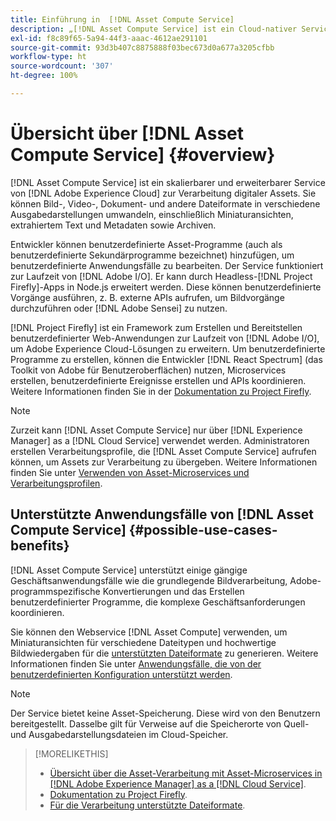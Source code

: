 ```yaml
---
title: Einführung in  [!DNL Asset Compute Service]
description: „[!DNL Asset Compute Service] ist ein Cloud-nativer Service zur Verarbeitung von Medienelementen, der die Komplexität reduziert und die Skalierbarkeit verbessert.“
exl-id: f8c89f65-5a94-44f3-aaac-4612ae291101
source-git-commit: 93d3b407c8875888f03bec673d0a677a3205cfbb
workflow-type: ht
source-wordcount: '307'
ht-degree: 100%

---
```


# Übersicht über [!DNL Asset Compute Service] {#overview}

[!DNL Asset Compute Service] ist ein skalierbarer und erweiterbarer Service von [!DNL Adobe Experience Cloud] zur Verarbeitung digitaler Assets. Sie können Bild-, Video-, Dokument- und andere Dateiformate in verschiedene Ausgabedarstellungen umwandeln, einschließlich Miniaturansichten, extrahiertem Text und Metadaten sowie Archiven.

Entwickler können benutzerdefinierte Asset-Programme (auch als benutzerdefinierte Sekundärprogramme bezeichnet) hinzufügen, um benutzerdefinierte Anwendungsfälle zu bearbeiten. Der Service funktioniert zur Laufzeit von [!DNL Adobe I/O]. Er kann durch Headless-[!DNL Project Firefly]-Apps in Node.js erweitert werden. Diese können benutzerdefinierte Vorgänge ausführen, z. B. externe APIs aufrufen, um Bildvorgänge durchzuführen oder [!DNL Adobe Sensei] zu nutzen.

[!DNL Project Firefly] ist ein Framework zum Erstellen und Bereitstellen benutzerdefinierter Web-Anwendungen zur Laufzeit von [!DNL Adobe I/O], um Adobe Experience Cloud-Lösungen zu erweitern. Um benutzerdefinierte Programme zu erstellen, können die Entwickler [!DNL React Spectrum] (das Toolkit von Adobe für Benutzeroberflächen) nutzen, Microservices erstellen, benutzerdefinierte Ereignisse erstellen und APIs koordinieren. Weitere Informationen finden Sie in der [Dokumentation zu Project Firefly](https://www.adobe.io/apis/experienceplatform/project-firefly/docs.html).

>[!NOTE]
>
>Zurzeit kann [!DNL Asset Compute Service] nur über [!DNL Experience Manager] as a [!DNL Cloud Service] verwendet werden. Administratoren erstellen Verarbeitungsprofile, die [!DNL Asset Compute Service] aufrufen können, um Assets zur Verarbeitung zu übergeben. Weitere Informationen finden Sie unter [Verwenden von Asset-Microservices und Verarbeitungsprofilen](https://experienceleague.adobe.com/docs/experience-manager-cloud-service/assets/manage/asset-microservices-configure-and-use.html?lang=de).

## Unterstützte Anwendungsfälle von [!DNL Asset Compute Service] {#possible-use-cases-benefits}

[!DNL Asset Compute Service] unterstützt einige gängige Geschäftsanwendungsfälle wie die grundlegende Bildverarbeitung, Adobe-programmspezifische Konvertierungen und das Erstellen benutzerdefinierter Programme, die komplexe Geschäftsanforderungen koordinieren.

Sie können den Webservice [!DNL Asset Compute] verwenden, um Miniaturansichten für verschiedene Dateitypen und hochwertige Bildwiedergaben für die [unterstützten Dateiformate](https://experienceleague.adobe.com/docs/experience-manager-cloud-service/assets/file-format-support.html?lang=de) zu generieren. Weitere Informationen finden Sie unter [Anwendungsfälle, die von der benutzerdefinierten Konfiguration unterstützt werden](https://experienceleague.adobe.com/docs/experience-manager-cloud-service/assets/manage/asset-microservices-configure-and-use.html?lang=de).

>[!NOTE]
>
>Der Service bietet keine Asset-Speicherung. Diese wird von den Benutzern bereitgestellt. Dasselbe gilt für Verweise auf die Speicherorte von Quell- und Ausgabedarstellungsdateien im Cloud-Speicher.

<!-- TBD: Should this be mentioned in the docs?

|Asset Compute Service does not do this|Expectations from implementing client|
|---|---|
| Binary uploads or API-based asset ingestion. | Use other methods to ingest assets. |
| Store binaries or any persisted data across processing requests.| Each request is independent so treat it as a standalone request by sharing binary and processing instructions. |
| Store any configurations such as processing rules or settings for a user or an organization's account. | Add processing request to each request/instruction. |
| Direct event handling of asset creation events from storage systems and processing completed notifications, and errors. | Use [!DNL Adobe I/O] Events and other methods. |

-->

>[!MORELIKETHIS]
>
>* [Übersicht über die Asset-Verarbeitung mit Asset-Microservices in  [!DNL Adobe Experience Manager]  as a  [!DNL Cloud Service]](https://experienceleague.adobe.com/docs/experience-manager-cloud-service/assets/asset-microservices-overview.html?lang=de).
>* [Dokumentation zu Project Firefly](https://www.adobe.io/apis/experienceplatform/project-firefly/docs.html).
>* [Für die Verarbeitung unterstützte Dateiformate](https://experienceleague.adobe.com/docs/experience-manager-cloud-service/assets/file-format-support.html?lang=de).


<!-- **TBD:**
* Clarify the service can only be used within AEM as Cloud Service. The docs provided as context for custom application developers. Not to be used as a standalone service.
  ** and API as that plays a role in custom applications (accepting standard params, invoking Nui itself in the future, etc. (this is an outlook))

* link to aem as cloud service docs on asset ingestion and customization with processing profiles.
-->
